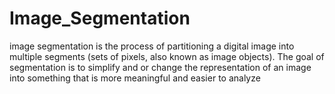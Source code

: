 # Image_Segmentation
 image segmentation is the process of partitioning a digital image into multiple segments (sets of pixels, also known as image objects).
 The goal of segmentation is to simplify and or change the representation of an image into something that is more meaningful and easier to analyze
